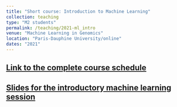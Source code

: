 ```yaml
---
title: "Short course: Introduction to Machine Learning"
collection: teaching
type: "M2 students"
permalink: /teaching/2021-ml_intro
venue: "Machine Learning in Genomics"
location: "Paris-Dauphine University/online"
dates: "2021"
---
```


## [Link to the complete course schedule](https://data-psl.github.io/intensive-week-genomics/)

## [Slides for the introductory machine learning session](../files/Zinovyev_MLGenomics_Intro.pdf)